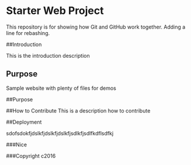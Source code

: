 # Starter Web Project

This repository is for showing how Git and GitHub work together. Adding a line for rebashing. 

##Introduction

This is the introduction description

## Purpose

Sample website with plenty of files for demos

##Purpose

##How to Contribute
This is a description how to contribute


##Deployment

sdofsdokfjdslkfjdslkfjdslkfjsdlkfjsdlfkdflsdfkj

###Nice

###Copyright 
c2016